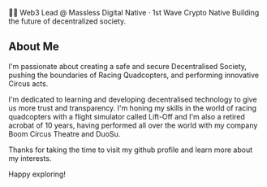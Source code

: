 👨‍💻 Web3 Lead @ Massless
Digital Native · 1st Wave Crypto Native
Building the future of decentralized society.

## About Me
I'm passionate about creating a safe and secure Decentralised Society, pushing the boundaries of Racing Quadcopters, and performing innovative Circus acts. 

I'm dedicated to learning and developing decentralised technology to give us more trust and transparency. I'm honing my skills in the world of racing quadcopters with a flight simulator called Lift-Off and I'm also a retired acrobat of 10 years, having performed all over the world with my company Boom Circus Theatre and DuoSu. 

Thanks for taking the time to visit my github profile and learn more about my interests. 

Happy exploring!

